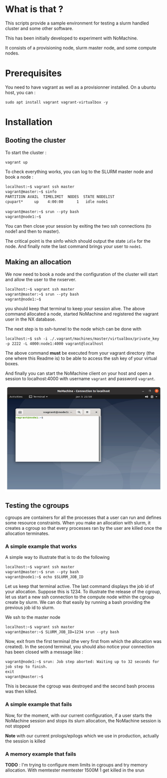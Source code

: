 # What is that ?

This scripts provide a sample environment for testing a slurm handled cluster and some other software. 

This has been initially developed to experiment with NoMachine.

It consists of a provisioning node, slurm master node, and some compute nodes.

# Prerequisites

You need to have vagrant as well as a provisionner installed. On a ubuntu host, you can :

	sudo apt install vagrant vagrant-virtualbox -y

# Installation

## Booting the cluster

To start the cluster :

```
vagrant up
```

To check everything works, you can log to the SLURM master node and book a node :

```
localhost:~$ vagrant ssh master
vagrant@master:~$ sinfo
PARTITION AVAIL  TIMELIMIT  NODES  STATE NODELIST 
cpupart*     up    4:00:00      1   idle node1

vagrant@master:~$ srun --pty bash
vagrant@node1:~$ 
```

You can then close your session by exiting the two ssh connections (to node1 and then to master).

The critical point is the sinfo which should output the state `idle` for the node. And finally note the last command brings your user to `node1`.

## Making an allocation

We now need to book a node and the configuration of the cluster will start and allow the user to the nxserver.

```
localhost:~$ vagrant ssh master
vagrant@master:~$ srun --pty bash
vagrant@node1:~$ 
```

you should keep that terminal to keep your session alive. The above command allocated a node, started NoMachine and registered the vagrant user in the NX database.

The next step is to ssh-tunnel to the node which can be done with

```
localhost:~$ ssh -i ./.vagrant/machines/master/virtualbox/private_key -p 2222 -L 4000:node1:4000 vagrant@localhost
```

The above command **must** be executed from your vagrant directory (the one where this Readme is) to be able to access the ssh key of your virtual boxes.

And finally you can start the NoMachine client on your host and open a session to localhost:4000 with username `vagrant` and password `vagrant`.


![NoMachine session running on the vagrant VM allocated with slurm](https://github.com/jeremyfix/devops_samples/blob/main/nomachine/screennomachine.png?raw=true)

## Testing the cgroups

cgroups are containers for all the processes that a user can run and defines some resource constraints. When you make an allocation with slurm, it creates a cgroup so that every processes ran by the user are killed once the allocation terminates.

### A simple example that works

A simple way to illustrate that is to do the following

```
localhost:~$ vagrant ssh master
vagrant@master:~$ srun --pty bash
vagrant@node1:~$ echo $SLURM_JOB_ID
```

Let us keep that terminal active. The last command displays the job id of your allocation. Suppose this is 1234. To illustrate the release of the cgroup, let us start a new ssh connection to the compute node within the cgroup create by slurm. We can do that easily by running a bash providing the previous job id to slurm. 

We ssh to the master node

```
localhost:~$ vagrant ssh master
vagrant@master:~$ SLURM_JOB_ID=1234 srun --pty bash
```

Now, exit from the first terminal (the very first from which the allocation was created). In the second terminal, you should also notice your connection has been closed with a message like :

```
vagrant@node1:~$ srun: Job step aborted: Waiting up to 32 seconds for job step to finish.
exit
vagrant@master:~$
```

This is because the cgroup was destroyed and the second bash process was then killed.


### A simple example that fails

Now, for the moment, with our current configuration, if a user starts the NoMachine session and stops its slurn allocation, the NoMachine session is not stopped

**Note** with our current prologs/epilogs which we use in production, actually the session is killed


### A memory example that fails

**TODO** : I'm trying to configure mem limits in cgroups and try memory allocation. With memtester 
memtester 1500M 1 get killed  in the srun
